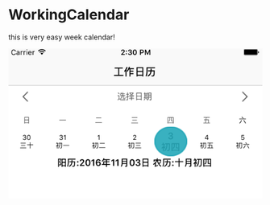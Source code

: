 # WorkingCalendar
this is very easy week calendar!

![image](https://github.com/aimsgmiss/WorkingCalendar/blob/master/ScreenShot.png
)
